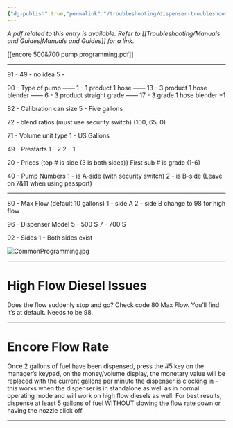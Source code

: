 ```yaml
---
{"dg-publish":true,"permalink":"/troubleshooting/dispenser-troubleshooting/gilbarco/encore-700-programming/"}
---
```


*A pdf related to this entry is available.  Refer to [[Troubleshooting/Manuals and Guides\|Manuals and Guides]] for a link.*

[[encore 500&700 pump programming.pdf]]

---

91 - 49 - no idea
	5 - 

90 - Type of pump
—— 1 -  1 product 1 hose
—— 13 - 3 product 1 hose blender
—— 6   - 3 product straight grade
—— 17 - 3 grade 1 hose blender +1

82 - Calibration can size
	5 - Five gallons

72 - blend ratios (must use security switch)
	(100, 65, 0)

71 - Volume unit type
	1 - US Gallons

49 - Prestarts
	1 - 2
	2 - 1

20 - Prices {top # is side (3 is both sides)}
        First sub # is grade (1-6)

40 - Pump Numbers
	1 - is A-side (with security switch)
	2 - is B-side
         (Leave on 7&11 when using passport)

---

80 - Max Flow (default 10 gallons)
	1 - side A
	2 - side B
	change to 98 for high flow

96 - Dispenser Model
	5 - 500 S
	7 - 700 S

92 - Sides
	 1 - Both sides exist


![CommonProgramming.jpg](/img/user/Assets/Images/CommonProgramming.jpg)


---
# High Flow Diesel Issues

Does the flow suddenly stop and go?   Check code 80 Max Flow.  You’ll find it’s at default.  Needs to be 98.

---
# Encore Flow Rate

Once 2 gallons of fuel have been dispensed, press the #5 key on the manager’s keypad, on the money/volume display, the monetary value will be replaced with the current gallons per minute the dispenser is clocking in – this works when the dispenser is in standalone as well as in normal operating mode and will work on high flow diesels as well. For best results, dispense at least 5 gallons of fuel WITHOUT slowing the flow rate down or having the nozzle click off.

---
